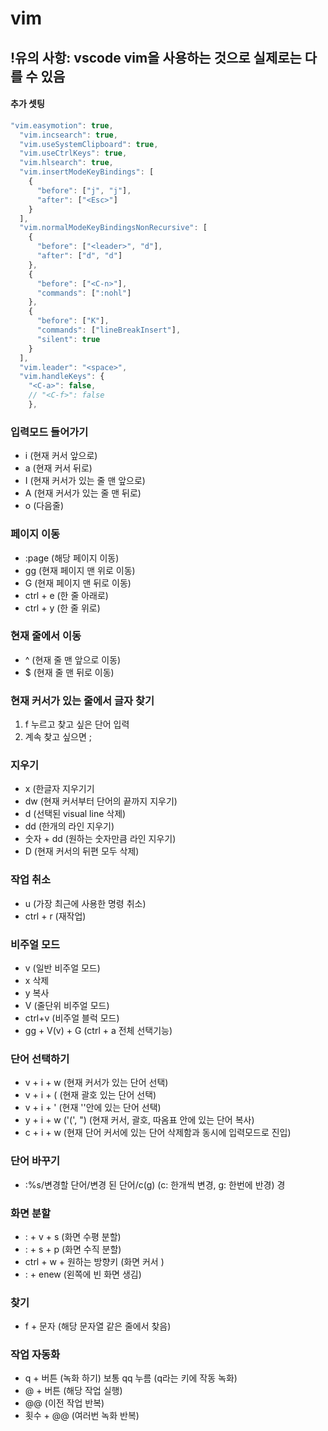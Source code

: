 # vim

## !유의 사항: vscode vim을 사용하는 것으로 실제로는 다를 수 있음

#### 추가 셋팅

```javascript
"vim.easymotion": true,
  "vim.incsearch": true,
  "vim.useSystemClipboard": true,
  "vim.useCtrlKeys": true,
  "vim.hlsearch": true,
  "vim.insertModeKeyBindings": [
    {
      "before": ["j", "j"],
      "after": ["<Esc>"]
    }
  ],
  "vim.normalModeKeyBindingsNonRecursive": [
    {
      "before": ["<leader>", "d"],
      "after": ["d", "d"]
    },
    {
      "before": ["<C-n>"],
      "commands": [":nohl"]
    },
    {
      "before": ["K"],
      "commands": ["lineBreakInsert"],
      "silent": true
    }
  ],
  "vim.leader": "<space>",
  "vim.handleKeys": {
    "<C-a>": false,
    // "<C-f>": false
	},
```

### 입력모드 들어가기

- i (현재 커서 앞으로)
- a (현재 커서 뒤로)
- I (현재 커서가 있는 줄 맨 앞으로)
- A (현재 커서가 있는 줄 맨 뒤로)
- o (다음줄)

### 페이지 이동

- :page (해당 페이지 이동)
- gg (현재 페이지 맨 위로 이동)
- G (현재 페이지 맨 뒤로 이동)
- ctrl + e (한 줄 아래로)
- ctrl + y (한 줄 위로)

### 현재 줄에서 이동

- ^ (현재 줄 맨 앞으로 이동)
- $ (현재 줄 맨 뒤로 이동)

### 현재 커서가 있는 줄에서 글자 찾기

1. f 누르고 찾고 싶은 단어 입력
2. 계속 찾고 싶으면 ;

### 지우기

- x (한글자 지우기기
- dw (현재 커서부터 단어의 끝까지 지우기)
- d (선택된 visual line 삭제)
- dd (한개의 라인 지우기)
- 숫자 + dd (원하는 숫자만큼 라인 지우기)
- D (현재 커서의 뒤편 모두 삭제)

### 작업 취소

- u (가장 최근에 사용한 명령 취소)
- ctrl + r (재작업)

### 비주얼 모드

- v (일반 비주얼 모드)
- x 삭제
- y 복사
- V (줄단위 비주얼 모드)
- ctrl+v (비주얼 블럭 모드)
- gg + V(v) + G (ctrl + a 전체 선택기능)

### 단어 선택하기

- v + i + w (현재 커서가 있는 단어 선택)
- v + i + ( (현재 괄호 있는 단어 선택)
- v + i + ' (현재 ''안에 있는 단어 선택)
- y + i + w ('(', ") (현재 커서, 괄호, 따옴표 안에 있는 단어 복사)
- c + i + w (현재 단어 커서에 있는 단어 삭제함과 동시에 입력모드로 진입)

### 단어 바꾸기

- :%s/변경할 단어/변경 된 단어/c(g) (c: 한개씩 변경, g: 한번에 반경)
  경

### 화면 분할

- : + v + s (화면 수평 분할)
- : + s + p (화면 수직 분할)
- ctrl + w + 원하는 방향키 (화면 커서 )
- : + enew (왼쪽에 빈 화면 생김)

### 찾기

- f + 문자 (해당 문자열 같은 줄에서 찾음)

### 작업 자동화

- q + 버튼 (녹화 하기) 보통 qq 누름 (q라는 키에 작동 녹화)
- @ + 버튼 (해당 작업 실행)
- @@ (이전 작업 반복)
- 횟수 + @@ (여러번 녹화 반복)
